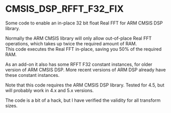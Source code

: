 # CMSIS_DSP_RFFT_F32_FIX
Some code to enable an in-place 32 bit float Real FFT for ARM CMSIS DSP library.

Normally the ARM CMSIS library will only allow out-of-place Real FFT operations, which takes up twice the required amount of RAM.  
This code executes the Real FFT in-place, saving you 50% of the required RAM.

As an add-on it also has some RFFT F32 constant instances, for older version of ARM CMSIS DSP. More recent versions of ARM DSP already have these constant instances.

Note that this code requires the ARM CMSIS DSP library. Tested for 4.5, but will probably work in 4.x and 5.x versions.

The code is a bit of a hack, but I have verified the validity for all transform sizes.
